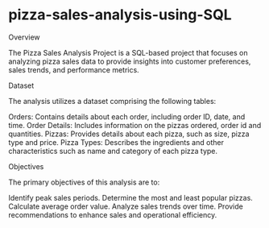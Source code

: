 # pizza-sales-analysis-using-SQL
Overview

The Pizza Sales Analysis Project is a SQL-based project that focuses on analyzing pizza sales data to provide insights into customer preferences, sales trends, and performance metrics. 

Dataset

The analysis utilizes a dataset comprising the following tables:

Orders: Contains details about each order, including order ID, date, and time.
Order Details: Includes information on the pizzas ordered, order id and quantities.
Pizzas: Provides details about each pizza, such as size, pizza type and price.
Pizza Types: Describes the ingredients and other characteristics such as name and category of each pizza type.

Objectives

The primary objectives of this analysis are to:

Identify peak sales periods.
Determine the most and least popular pizzas.
Calculate average order value.
Analyze sales trends over time.
Provide recommendations to enhance sales and operational efficiency.
